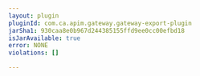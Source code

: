 ```yaml
---
layout: plugin
pluginId: com.ca.apim.gateway.gateway-export-plugin
jarSha1: 930caa8e0b967d244385155ffd9ee0cc00efbd18
isJarAvailable: true
error: NONE
violations: []

---
```

